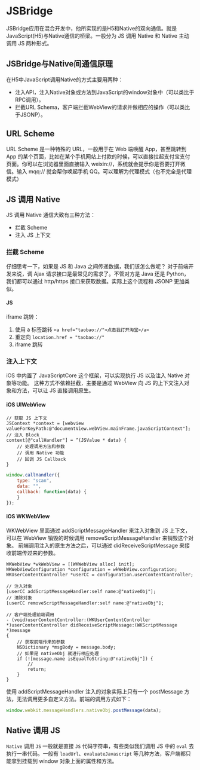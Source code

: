 # JSBridge

JSBridge应用在混合开发中，他所实现的是H5和Native的双向通信。就是JavaScript(H5)与Native通信的桥梁。一般分为 JS 调用 Native 和 Native 主动调用 JS 两种形式。

## JSBridge与Native间通信原理

在H5中JavaScript调用Native的方式主要用两种：

- 注入API，注入Native对象或方法到JavaScript的window对象中（可以类比于RPC调用）。
- 拦截URL Schema，客户端拦截WebView的请求并做相应的操作（可以类比于JSONP）。

## URL Scheme

URL Scheme 是一种特殊的 URL，一般用于在 Web 端唤醒 App，甚至跳转到 App 的某个页面，比如在某个手机网站上付款的时候，可以直接拉起支付宝支付页面。你可以在浏览器里面直接输入 weixin://，系统就会提示你是否要打开微信。输入 mqq:// 就会帮你唤起手机 QQ。可以理解为代理模式（也不完全是代理模式）

## JS 调用 Native

JS 调用 Native 通信大致有三种方法：

- 拦截 Scheme
- 注入 JS 上下文

### 拦截 Scheme

仔细思考一下，如果是 JS 和 Java 之间传递数据，我们该怎么做呢？
对于前端开发来说，调 Ajax 请求接口是最常见的需求了。不管对方是 Java 还是 Python，我们都可以通过 http/https 接口来获取数据。实际上这个流程和 JSONP 更加类似。

#### JS

iframe 跳转：

1. 使用 a 标签跳转 `<a href="taobao://">点击我打开淘宝</a>`
2. 重定向 `location.href = "taobao://"`
3. iframe 跳转

### 注入上下文

iOS 中内置了 JavaScriptCore 这个框架，可以实现执行 JS 以及注入 Native 对象等功能。
这种方式不依赖拦截，主要是通过 WebView 向 JS 的上下文注入对象和方法，可以让 JS 直接调用原生。

#### iOS UIWebView

```oc
// 获取 JS 上下文
JSContext *context = [webview valueForKeyPath:@"documentView.webView.mainFrame.javaScriptContext"];
// 注入 Block
context[@"callHandler"] = ^(JSValue * data) {
    // 处理调用方法和参数
    // 调用 Native 功能
    // 回调 JS Callback
}
```

```js
window.callHandler({
    type: "scan",
    data: "",
    callback: function(data) {
    }
});
```

#### iOS WKWebView

WKWebView 里面通过 addScriptMessageHandler 来注入对象到 JS 上下文，可以在 WebView 销毁的时候调用 removeScriptMessageHandler 来销毁这个对象。
前端调用注入的原生方法之后，可以通过 didReceiveScriptMessage 来接收前端传过来的参数。

```oc
WKWebView *wkWebView = [[WKWebView alloc] init];
WKWebViewConfiguration *configuration = wkWebView.configuration;
WKUserContentController *userCC = configuration.userContentController;

// 注入对象
[userCC addScriptMessageHandler:self name:@"nativeObj"];
// 清除对象
[userCC removeScriptMessageHandler:self name:@"nativeObj"];

// 客户端处理前端调用
- (void)userContentController:(WKUserContentController *)userContentController didReceiveScriptMessage:(WKScriptMessage *)message
{
    // 获取前端传来的参数
    NSDictionary *msgBody = message.body;
    // 如果是 nativeObj 就进行相应处理
    if (![message.name isEqualToString:@"nativeObj"]) {
        // 
        return;
    }
}
```

使用 addScriptMessageHandler 注入的对象实际上只有一个 postMessage 方法，无法调用更多自定义方法。前端的调用方式如下：

```js
window.webkit.messageHandlers.nativeObj.postMessage(data);
```

## Native 调用 JS

`Native` 调用 `JS` 一般就是直接 `JS` 代码字符串，有些类似我们调用 JS 中的 `eval` 去执行一串代码。一般有 `loadUrl`、`evaluateJavascript` 等几种方法，客户端都只能拿到挂载到 window 对象上面的属性和方法。

